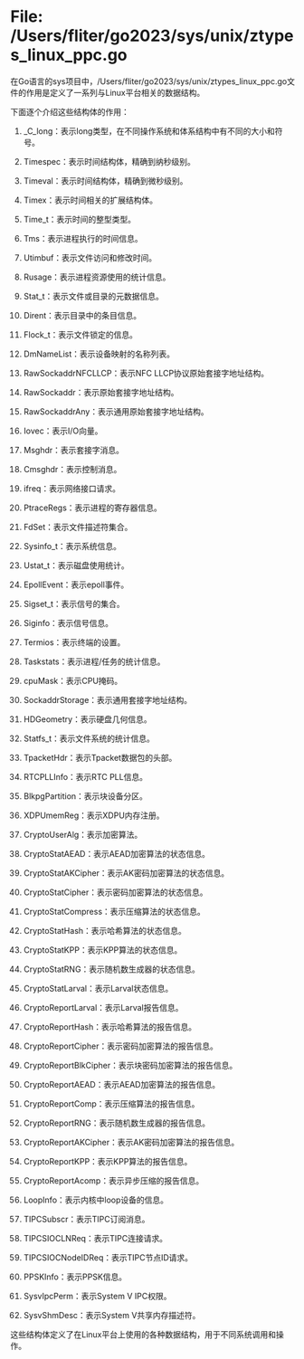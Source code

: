 # File: /Users/fliter/go2023/sys/unix/ztypes_linux_ppc.go

在Go语言的sys项目中，/Users/fliter/go2023/sys/unix/ztypes_linux_ppc.go文件的作用是定义了一系列与Linux平台相关的数据结构。

下面逐个介绍这些结构体的作用：

1. _C_long：表示long类型，在不同操作系统和体系结构中有不同的大小和符号。

2. Timespec：表示时间结构体，精确到纳秒级别。

3. Timeval：表示时间结构体，精确到微秒级别。

4. Timex：表示时间相关的扩展结构体。

5. Time_t：表示时间的整型类型。

6. Tms：表示进程执行的时间信息。

7. Utimbuf：表示文件访问和修改时间。

8. Rusage：表示进程资源使用的统计信息。

9. Stat_t：表示文件或目录的元数据信息。

10. Dirent：表示目录中的条目信息。

11. Flock_t：表示文件锁定的信息。

12. DmNameList：表示设备映射的名称列表。

13. RawSockaddrNFCLLCP：表示NFC LLCP协议原始套接字地址结构。

14. RawSockaddr：表示原始套接字地址结构。

15. RawSockaddrAny：表示通用原始套接字地址结构。

16. Iovec：表示I/O向量。

17. Msghdr：表示套接字消息。

18. Cmsghdr：表示控制消息。

19. ifreq：表示网络接口请求。

20. PtraceRegs：表示进程的寄存器信息。

21. FdSet：表示文件描述符集合。

22. Sysinfo_t：表示系统信息。

23. Ustat_t：表示磁盘使用统计。

24. EpollEvent：表示epoll事件。

25. Sigset_t：表示信号的集合。

26. Siginfo：表示信号信息。

27. Termios：表示终端的设置。

28. Taskstats：表示进程/任务的统计信息。

29. cpuMask：表示CPU掩码。

30. SockaddrStorage：表示通用套接字地址结构。

31. HDGeometry：表示硬盘几何信息。

32. Statfs_t：表示文件系统的统计信息。

33. TpacketHdr：表示Tpacket数据包的头部。

34. RTCPLLInfo：表示RTC PLL信息。

35. BlkpgPartition：表示块设备分区。

36. XDPUmemReg：表示XDPU内存注册。

37. CryptoUserAlg：表示加密算法。

38. CryptoStatAEAD：表示AEAD加密算法的状态信息。

39. CryptoStatAKCipher：表示AK密码加密算法的状态信息。

40. CryptoStatCipher：表示密码加密算法的状态信息。

41. CryptoStatCompress：表示压缩算法的状态信息。

42. CryptoStatHash：表示哈希算法的状态信息。

43. CryptoStatKPP：表示KPP算法的状态信息。

44. CryptoStatRNG：表示随机数生成器的状态信息。

45. CryptoStatLarval：表示Larval状态信息。

46. CryptoReportLarval：表示Larval报告信息。

47. CryptoReportHash：表示哈希算法的报告信息。

48. CryptoReportCipher：表示密码加密算法的报告信息。

49. CryptoReportBlkCipher：表示块密码加密算法的报告信息。

50. CryptoReportAEAD：表示AEAD加密算法的报告信息。

51. CryptoReportComp：表示压缩算法的报告信息。

52. CryptoReportRNG：表示随机数生成器的报告信息。

53. CryptoReportAKCipher：表示AK密码加密算法的报告信息。

54. CryptoReportKPP：表示KPP算法的报告信息。

55. CryptoReportAcomp：表示异步压缩的报告信息。

56. LoopInfo：表示内核中loop设备的信息。

57. TIPCSubscr：表示TIPC订阅消息。

58. TIPCSIOCLNReq：表示TIPC连接请求。

59. TIPCSIOCNodeIDReq：表示TIPC节点ID请求。

60. PPSKInfo：表示PPSK信息。

61. SysvIpcPerm：表示System V IPC权限。

62. SysvShmDesc：表示System V共享内存描述符。

这些结构体定义了在Linux平台上使用的各种数据结构，用于不同系统调用和操作。


